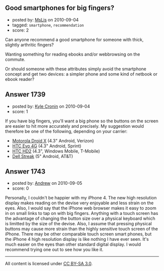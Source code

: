 ## Good smartphones for big fingers?

- posted by: [MsLis](https://stackexchange.com/users/-1/1082-mslis) on 2010-09-04
- tagged: `smartphone`, `recommendation`
- score: 2

<p>Can anyone recommend a good smartphone for someone with thick, slightly arthritic fingers?</p>

<p>Wanting something for reading ebooks and/or webbrowsing on the commute.</p>

<p>Or should someone with these attributes simply avoid the smartphone concept and get two devices: a simpler phone and some kind of netbook or ebook reader?</p>



## Answer 1739

- posted by: [Kyle Cronin](https://stackexchange.com/users/-1/6-kyle-cronin) on 2010-09-04
- score: 1

<p>If you have big fingers, you'll want a big phone so the buttons on the screen are easier to hit more accurately and precisely. My suggestion would therefore be one of the following, depending on your carrier:</p>

<ul>
<li><a href="http://www.droiddoes.com/#/droidx/featured/overview" rel="nofollow">Motorola Droid X</a> (4.3" Android, Verizon)</li>
<li><a href="http://now.sprint.com/firsts/evo4g/" rel="nofollow">HTC Evo 4G</a> (4.3" Android, Sprint)</li>
<li><a href="http://www.t-mobile.com/shop/phones/Cell-Phone-Detail.aspx?cell-phone=HTC-HD2" rel="nofollow">HTC HD2</a> (4.3", Windows Mobile, T-Mobile)</li>
<li><a href="http://www.dell.com/us/en/home/desktops/mobile-streak/pd.aspx?refid=mobile-streak&amp;s=dhs&amp;cs=19" rel="nofollow">Dell Streak</a> (5" Android, AT&amp;T)</li>
</ul>



## Answer 1743

- posted by: [Andrew](https://stackexchange.com/users/-1/1084-andrew) on 2010-09-05
- score: 0

<p>Personally, I couldn't be happier with my iPhone 4. The new high resolution display makes reading on the devise very enjoyable and less strain on the eyes. Also, I would say that the iPhone web browser makes it easy to zoom in on small links to tap on with big fingers. Anything with a touch screen has the advantage of changing the button size over a physical keyboard which is limitted by the size of the devise. Also, I assume that pressing physical buttons may cause more strain than the highly sensitive touch screen of the iPhone. There may be other comparable touch screen smart phones, but the iPhone 4 high resolution display is like nothing I have ever seen. It's much easier on the eyes than other standard digital display. I would recommend trying one out to see how you like it.</p>




---

All content is licensed under [CC BY-SA 3.0](https://creativecommons.org/licenses/by-sa/3.0/).
